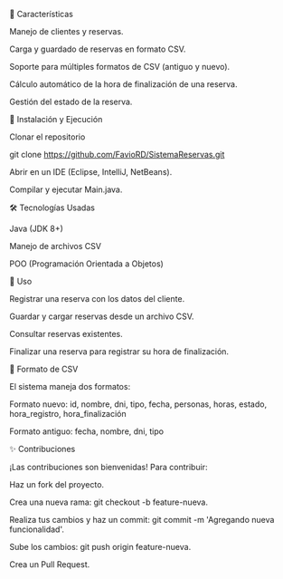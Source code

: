 📌 Características

Manejo de clientes y reservas.

Carga y guardado de reservas en formato CSV.

Soporte para múltiples formatos de CSV (antiguo y nuevo).

Cálculo automático de la hora de finalización de una reserva.

Gestión del estado de la reserva.

🚀 Instalación y Ejecución

Clonar el repositorio

git clone https://github.com/FavioRD/SistemaReservas.git

Abrir en un IDE (Eclipse, IntelliJ, NetBeans).

Compilar y ejecutar Main.java.

🛠 Tecnologías Usadas

Java (JDK 8+)

Manejo de archivos CSV

POO (Programación Orientada a Objetos)

📖 Uso

Registrar una reserva con los datos del cliente.

Guardar y cargar reservas desde un archivo CSV.

Consultar reservas existentes.

Finalizar una reserva para registrar su hora de finalización.

📜 Formato de CSV

El sistema maneja dos formatos:

Formato nuevo: id, nombre, dni, tipo, fecha, personas, horas, estado, hora_registro, hora_finalización

Formato antiguo: fecha, nombre, dni, tipo

✨ Contribuciones

¡Las contribuciones son bienvenidas! Para contribuir:

Haz un fork del proyecto.

Crea una nueva rama: git checkout -b feature-nueva.

Realiza tus cambios y haz un commit: git commit -m 'Agregando nueva funcionalidad'.

Sube los cambios: git push origin feature-nueva.

Crea un Pull Request.
